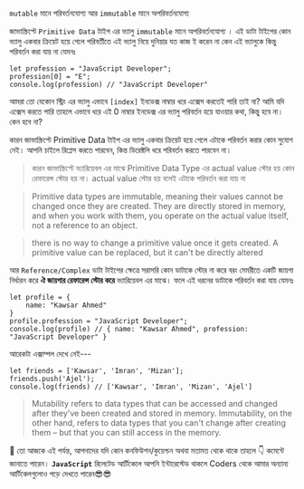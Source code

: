 `mutable` মানে পরিবর্তনযোগ্য আর `immutable` মানে অপরিবর্তনযোগ্য

জাভাস্ক্রিপ্টে `Primitive Data` টাইপ এর ভ্যালু `immutable` মানে অপরিবর্তনযোগ্য । এই ডাটা টাইপের কোন ভ্যালু একবার ক্রিয়েট হয়ে গেলে পরিবর্তীতে এই ভ্যালু নিয়ে দুনিয়ার যত কাজ ই করেন না কেন এই ভ্যালুকে কিন্তু পরিবর্তন করা যায় না যেমনঃ

```
let profession = "JavaScript Developer";
profession[0] = "E";
console.log(profession) // "JavaScript Developer"
```

আমরা তো যেকোন স্ট্রিং এর ভ্যালু এভাবে `[index]` ইনডেক্স নাম্বার ধরে এক্সেস করতেই পারি তাই না? আমি যদি এক্সেস করতে পারি তাহলে এভাবে ধরে এই 0 নাম্বার ইনডেক্স এর ভ্যালু পরিবর্তন হয়ে যাওয়ার কথা, কিন্তু হবে না। কেন হবে না?

কারন জাভাস্ক্রিপ্টে Primitive Data টাইপ এর ভ্যালু একবার ক্রিয়েট হয়ে গেলে এটাকে পরিবর্তন করার কোন সুযোগ নেই। আপনি চাইলে রিপ্লেস করতে পারবেন, কিন্ত ডিরেক্টলি ধরে পরিবর্তন করতে পারবেন না।

> কারন জাভাস্ক্রিপ্টে ভ্যারিয়েবল এর মাঝে Primitive Data Type এর actual value স্টোর হয় কোন রেফারেন্স স্টোর হয় না। actual value স্টোর হয় বলেই এটাকে পরিবর্তন করা যায় না

> Primitive data types are immutable, meaning their values cannot be changed once they are created.
> They are directly stored in memory, and when you work with them, you operate on the actual value itself, not a reference to an object.

> there is no way to change a primitive value once it gets created. A primitive value can be replaced,
> but it can't be directly altered

আর `Reference/Complex` ডাটা টাইপের ক্ষেত্রে সরাসরি কোন ডাটাকে স্টোর না করে বরং মেমরীতে একটি জায়গা নির্ধারন করে **ঐ জায়গার রেফারেন্স স্টোর করে** ভ্যারিয়েবল এর মাঝে। ফলে এই ধরনের ডাটাকে পরিবর্তন করা যায় যেমনঃ

```
let profile = {
    name: "Kawsar Ahmed"
}
profile.profession = "JavaScript Developer";
console.log(profile) // { name: "Kawsar Ahmed", profession: "JavaScript Developer" }

```

আরেকটা এক্সাম্পল দেখে নেই---

```
let friends = ['Kawsar', 'Imran', 'Mizan'];
friends.push('Ajel');
console.log(friends) // ['Kawsar', 'Imran', 'Mizan', 'Ajel']
```

> Mutability refers to data types that can be accessed and changed after they've been created and stored in memory. Immutability, on the other hand, refers to data types that you can't change after creating them – but that you can still access in the memory.

🤝 তো আজকে এই পর্যন্ত, আপনাদের যদি কোন কনফিউশন/কুয়েশ্চন অথবা মতামত থেকে থাকে তাহলে 👇 কমেন্টে জানাতে পারেন।
**`JavaScript`** রিলেটেড আর্টিকেলে আপনি ইন্টারেস্টেড থাকলে Coders থেকে আমার অন্যান্য আর্টিকেলগুলোও পড়ে দেখতে পারেন😎😎
